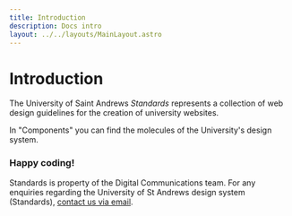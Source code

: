 ```yaml
---
title: Introduction
description: Docs intro
layout: ../../layouts/MainLayout.astro
---
```


# Introduction

The University of Saint Andrews *Standards* represents a collection of web design guidelines for the creation of university websites.

In "Components" you can find the molecules of the University's design system.

### Happy coding!



Standards is property of the Digital Communications team.
For any enquiries regarding the University of St Andrews design system (Standards), [contact us via email](mailto:digitalcommunications@st-andrews.ac.uk).

